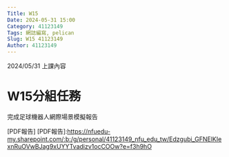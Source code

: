 ```yaml
---
Title: W15
Date: 2024-05-31 15:00
Category: 41123149
Tags: 網誌編寫, pelican
Slug: W15 41123149
Author: 41123149
---
```


2024/05/31 上課內容

<!-- PELICAN_END_SUMMARY -->

# W15分組任務

完成足球機器人網際場景模擬報告

[PDF報告]
[PDF報告]:https://nfuedu-my.sharepoint.com/:b:/g/personal/41123149_nfu_edu_tw/Edzgubi_GFNElKIexnRuOVwBJag9xUYYTvadizv1ocCOOw?e=f3h9hO